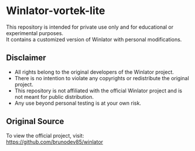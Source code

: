 # Winlator-vortek-lite

This repository is intended for private use only and for educational or experimental purposes.  
It contains a customized version of Winlator with personal modifications.

## Disclaimer

- All rights belong to the original developers of the Winlator project.  
- There is no intention to violate any copyrights or redistribute the original project.  
- This repository is not affiliated with the official Winlator project and is not meant for public distribution.  
- Any use beyond personal testing is at your own risk.

## Original Source

To view the official project, visit:  
https://github.com/brunodev85/winlator

